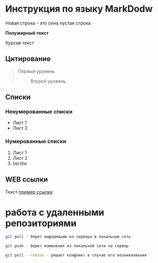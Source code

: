 # Инструкция по языку MarkDodw

Новая строка - это олна пустая строка

**Полужирный текст**

*Курсив текст*

## Цитирование
> Первый уровень
>> Второй уровень

## Списки
### Ненумерованные списки
* Лист 1
* Лист 2
### Нумерованные списки
1. Лист 1
2. Лист 2
3. list the

## WEB ссылки
Текст [пример ссылки](http.example.com "Всплывающая подсказка")


 #  работа с удаленными репозиториями 

```sh
git pull - берет информацию из сервера в локальную сеть

git push - берет изменения из локальной сети на сервер

git pull --rebase - решает конфликт в случае его возникновения